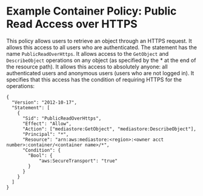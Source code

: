 # Example Container Policy: Public Read Access over HTTPS<a name="policies-examples-public-https"></a>

This policy allows users to retrieve an object through an HTTPS request\. It allows this access to all users who are authenticated\. The statement has the name `PublicReadOverHttps`\. It allows access to the `GetObject` and `DescribeObject` operations on any object \(as specified by the \* at the end of the resource path\)\. It allows this access to absolutely anyone: all authenticated users and anonymous users \(users who are not logged in\)\. It specifies that this access has the condition of requiring HTTPS for the operations:

```
{
  "Version": "2012-10-17",
  "Statement": [
    {
      "Sid": "PublicReadOverHttps",
      "Effect": "Allow",
      "Action": ["mediastore:GetObject", "mediastore:DescribeObject"],
      "Principal": "*",
      "Resource": "arn:aws:mediastore:<region>:<owner acct number>:container/<container name>/*",
      "Condition": {
        "Bool": {
            "aws:SecureTransport": "true"
        }
      }
    }
  ]
}
```